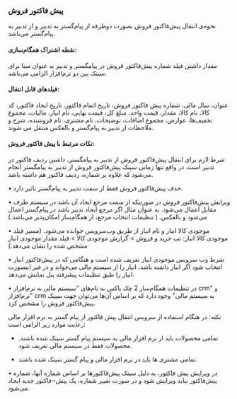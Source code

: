 ### پیش فاکتور فروش

نحوه‌ی انتقال پیش‌فاکتور فروش بصورت دوطرفه از پیام‌گستر به تدبیر و از تدبیر به پیام‌گستر می‌باشد.

#### نقطه اشتراک همگام‌سازی:

مقدار داشتن فیلد شماره پیش‌فاکتور فروش در پیامگستر و تدبیر به عنوان مبنا برای سینک بین دو نرم‌افزار الزامی می‌باشد.

#### فیلدهای قابل انتقال:

عنوان، سال مالی، شماره پیش فاکتور فروش، تاریخ اتمام فاکتور، تاریخ ایجاد فاکتور، کد کالا، نام کالا، مقدار، قیمت واحد، مبلغ کل، قیمت نهایی، نام انبار، مالیات، مجموع تخفیف‌ها، عوارض، مجموع اضافات، توضیحات، نام مشتری، نام فروشنده، شرح و ملاحظات از تدبیر به پیام‌گستر و بالعکس منتقل می شوند.

#### نکات مرتبط با پیش فاکتور فروش:

شرط لازم برای انتقال پیش‌فاکتور فروش از تدبیر به پیامگستر، داشتن ردیف فاکتور در تدبیر است. در واقع تنها زمانی سینک پیش‌فاکتور فروش از تدبیر به پیامگستر انجام می‌شود که علاوه بر شماره، ردیف فاکتور هم داشته باشد.

•	حذف پیش‌فاکتور فروش فقط از سمت تدبیر به پیام‌گستر تاثیر دارد.

•	ویرایش پیش‌فاکتور فروش در صورتیکه از سمت مرجع ایجاد آن باشد در سیستم طرف مقابل اعمال می‌شود. به عنوان مثال اگر مرجع ایجاد تدبیر باشد در پیام‌گستر اعمال می‌شود و بالعکس. ( تنظیمات انتخاب مرجع، از همگام‌ساز امکان‌پذیر می‌باشد.)

•	موجودی کالا انبار و نام انبار از طریق وب‌سرویس خوانده می‌شود. (مسیر فیلد موجودی کالا انبار: تب خرید و فروش >  گزارش موجودی کالا >   فیلد مقدار موجودی انبار مشخص شده را نشان می‌دهد.)
 
•	شرط وب سرویس موجودی انبار تعریف شده است و هنگامی که در  پیش‌فاکتور انبار انتخاب شود اگر انبار داشته باشد، انبار را از سیستم مالی می‌خواند و در غیر اینصورت انبار را طبق تنظیمات پیشرفته پنل نمایش می‌دهد.

•	در تنظیمات همگام‌ساز 2 چک باکس به نام‌های "سیستم مالی به نرم‌افزار crm" و "نرم‌افزار crm  به سیستم مالی" وجود دارد که بر اساس آن‌ها می‌توان جهت سینک پیش‌فاکتور فروش را مشخص کرد.

نکته: در هنگام استفاده از سرویس انتقال پیش فاکتور از پیام گستر به نرم افزار مالی رعایت موارد زیر الزامی است:

-  تمامی محصولات بايد از نرم افزار مالی به سیستم پیام گستر سينک شده باشند. محصولات فقط در سيستم مالی تعریف شود.

-  تمامی مشتری ها باید در نرم افزار مالی و پیام گستر سينک شده باشند.

•	در ویرایش پیش فاکتور، به دلیل سینک پیش‌فاکتورها بر اساس شماره آنها، شماره پیش‌فاکتور نباید ویرایش شود و در صورت تغییر شماره، یک پیش¬فاکتور جدید ایجاد می‌شود. 

